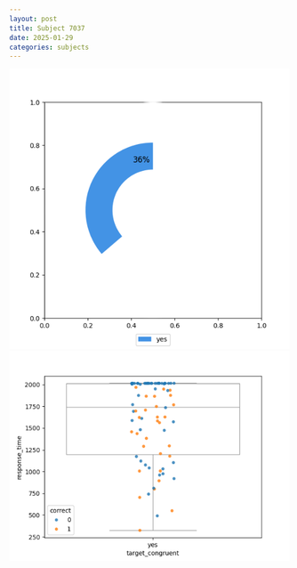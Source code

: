 ```yaml
---
layout: post
title: Subject 7037
date: 2025-01-29
categories: subjects
---
```


![](data/7037/run-12/7037_accuracy_target_congruence.png)
![](data/7037/run-12/7037_rt_congruence.png)
